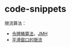 # code-snippets

限流算法：

* [令牌桶算法](token-bucket)，[JMH](token-bucket-jmh)
* [平滑窗口的限流](smooth-rate-limit)